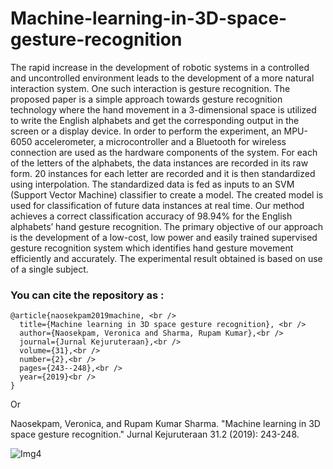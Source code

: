 # Machine-learning-in-3D-space-gesture-recognition

The rapid increase in the development of robotic systems in a controlled and uncontrolled environment leads to the development of a more natural interaction system. One such interaction is gesture recognition. The proposed paper is a simple approach towards gesture recognition technology where the hand movement in a 3-dimensional space is utilized to write the English alphabets and get the corresponding output in the screen or a display device. In order to perform the experiment, an MPU-6050 accelerometer, a microcontroller and a Bluetooth for wireless connection are used as the hardware components of the system. For each of the letters of the alphabets, the data instances are recorded in its raw form. 20 instances for each letter are recorded and it is then standardized using interpolation. The standardized data is fed as inputs to an SVM (Support Vector Machine) classifier to create a model. The created model is used for classification of future data instances at real time. Our method achieves a correct classification accuracy of 98.94% for the English alphabets’ hand gesture recognition. The primary objective of our approach is the development of a low-cost, low power and easily trained supervised gesture recognition system which identifies hand gesture movement efficiently and accurately. The experimental result obtained is based on use of a single subject.

### You can cite the repository as :
```
@article{naosekpam2019machine, <br />
  title={Machine learning in 3D space gesture recognition}, <br />
  author={Naosekpam, Veronica and Sharma, Rupam Kumar},<br />
  journal={Jurnal Kejuruteraan},<br />
  volume={31},<br />
  number={2},<br />
  pages={243--248},<br />
  year={2019}<br />
}
```
Or

Naosekpam, Veronica, and Rupam Kumar Sharma. "Machine learning in 3D space gesture recognition." Jurnal Kejuruteraan 31.2 (2019): 243-248.



![Img4](https://github.com/Naosekpam/Machine-learning-in-3D-space-gesture-recognition/assets/46924277/93f12f08-8e74-45a7-b1dd-5fa965916f6c)
